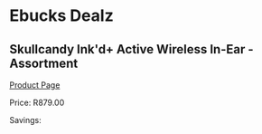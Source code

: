 
# Ebucks Dealz
## Skullcandy Ink'd+ Active Wireless In-Ear - Assortment
[Product Page](https://www.ebucks.com/web/shop/productSelected.do?prodId=1020131216&catId=1048640943)

Price: R879.00

Savings: 


	